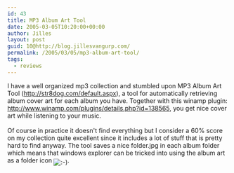 ```yaml
---
id: 43
title: MP3 Album Art Tool
date: 2005-03-05T10:20:00+00:00
author: Jilles
layout: post
guid: 10@http://blog.jillesvangurp.com/
permalink: /2005/03/05/mp3-album-art-tool/
tags:
  - reviews
---
```

 I have a well organized mp3 collection and stumbled upon MP3 Album Art Tool (http://str8dog.com/default.aspx), a tool for automatically retrieving album cover art for each album you have. Together with this winamp plugin: http://www.winamp.com/plugins/details.php?id=138565, you get nice cover art while listening to your music. <br />
<br />
Of course in practice it doesn't find everything but I consider a 60% score on my collection quite excellent since it includes a lot of stuff that is pretty hard to find anyway. The tool saves a nice folder.jpg in each album folder which means that windows explorer can be tricked into using the album art as a folder icon <img src='http://blog.jillesvangurp.com/pivot/includes/emot/e_01.gif' alt=':-)' align='middle'/>. 